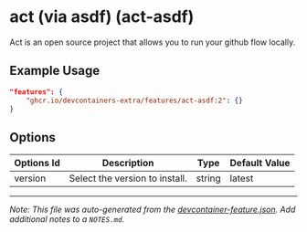 
# act (via asdf) (act-asdf)

Act is an open source project that allows you to run your github flow locally.

## Example Usage

```json
"features": {
    "ghcr.io/devcontainers-extra/features/act-asdf:2": {}
}
```

## Options

| Options Id | Description | Type | Default Value |
|-----|-----|-----|-----|
| version | Select the version to install. | string | latest |



---

_Note: This file was auto-generated from the [devcontainer-feature.json](devcontainer-feature.json).  Add additional notes to a `NOTES.md`._
